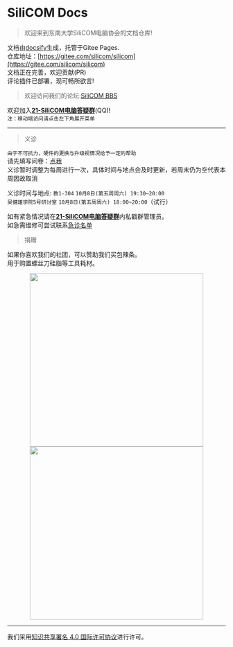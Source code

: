 # SiliCOM Docs

> 欢迎来到东南大学SiliCOM电脑协会的文档仓库!  

文档由[docsify](https://docsify.js.org/)生成，托管于Gitee Pages.  
仓库地址：[https://gitee.com/silicom/silicom](https://gitee.com/silicom/silicom)  
文档正在完善，欢迎贡献(PR)  
评论插件已部署，现可畅所欲言!  

> 欢迎访问我们的论坛:[SiliCOM BBS](https://rtfm.top/)

欢迎加入[**21-SiliCOM电脑答疑群**](https://jq.qq.com/?_wv=1027&k=8q3ezAaU)(QQ)!  
`注：移动端访问请点击左下角展开菜单`  

***
> 义诊  
  
`由于不可抗力，硬件的更换与升级视情况给予一定的帮助`  
请先填写问卷：[点我](https://docs.qq.com/form/page/DSnBqUnpFeW1acU1S?_w_tencentdocx_form=1)  
义诊暂时调整为每周进行一次，具体时间与地点会及时更新，若周末仍为空代表本周因故取消 

义诊时间与地点:
 `教1-304`    `10月8日(第五周周六) 19:30~20:00`<br>
 `吴健雄学院5号研讨室`   `10月8日(第五周周六) 18:00~20:00`（试行）

如有紧急情况请在[**21-SiliCOM电脑答疑群**](https://jq.qq.com/?_wv=1027&k=8q3ezAaU)内私戳群管理员。  
如急需维修可尝试联系[急诊名单](https://docs.qq.com/sheet/DVmVzcFhyTE5BRWZT?tab=BB08J2) 

> 捐赠  

如果你喜欢我们的社团，可以赞助我们买包辣条。  
用于购置螺丝刀硅脂等工具耗材。  
<center>
<figure>
<img src="https://i.loli.net/2021/03/23/eElXiTqw8buA93M.png" width = "400" height = "400"/>
<img src="https://i.loli.net/2021/03/23/OlrdBsTxDHbv1KY.png" width = "400" height = "400"/>
</figure>
</center>
<!-- <font face="微软雅黑" color=red size=6>拆机属于风险操作，请务必认真阅读问卷内容。如求万无一失请去售后寻求专业人士帮助。</font> -->  

***
<a rel="license" href="http://creativecommons.org/licenses/by/4.0/"></a>我们采用<a rel="license" href="http://creativecommons.org/licenses/by/4.0/deed.zh">知识共享署名 4.0 国际许可协议</a>进行许可。  
